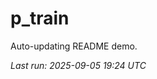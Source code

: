# p_train

Auto-updating README demo.

<!--START_SECTION:status-->
_Last run: 2025-09-05 19:24 UTC_
<!--END_SECTION:status-->


















































































































































































































































































































































